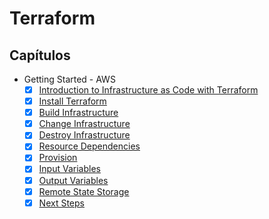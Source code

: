 # Terraform

## Capítulos

- Getting Started - AWS
  - [x] [Introduction to Infrastructure as Code with Terraform](https://learn.hashicorp.com/terraform/getting-started/intro)
  - [x] [Install Terraform](https://learn.hashicorp.com/terraform/getting-started/install)
  - [x] [Build Infrastructure](https://learn.hashicorp.com/terraform/getting-started/build)
  - [x] [Change Infrastructure](https://learn.hashicorp.com/terraform/getting-started/change)
  - [x] [Destroy Infrastructure](https://learn.hashicorp.com/terraform/getting-started/destroy)
  - [x] [Resource Dependencies](https://learn.hashicorp.com/terraform/getting-started/dependencies)
  - [x] [Provision](https://learn.hashicorp.com/terraform/getting-started/provision)
  - [x] [Input Variables](https://learn.hashicorp.com/terraform/getting-started/variables)
  - [x] [Output Variables](https://learn.hashicorp.com/terraform/getting-started/outputs)
  - [x] [Remote State Storage](https://learn.hashicorp.com/terraform/getting-started/remote)
  - [x] [Next Steps](https://learn.hashicorp.com/terraform/getting-started/next-steps)

